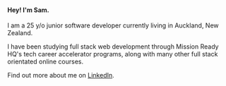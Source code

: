 #### Hey! I'm Sam.

I am a 25 y/o junior software developer currently living in Auckland, New Zealand.

I have been studying full stack web development through Mission Ready HQ's tech career accelerator programs, along with many other full stack orientated online courses.

Find out more about me on [LinkedIn](https://www.linkedin.com/in/sam-mccathie-aa0923176/).

<!--
**Sam-McCathie/Sam-McCathie** is a ✨ _special_ ✨ repository because its `README.md` (this file) appears on your GitHub profile.

Here are some ideas to get you started:

- 🔭 I’m currently working on ...
- 🌱 I’m currently learning ...
- 👯 I’m looking to collaborate on ...
- 🤔 I’m looking for help with ...
- 💬 Ask me about ...
- 📫 How to reach me: ...
- 😄 Pronouns: ...
- ⚡ Fun fact: ...
-->



